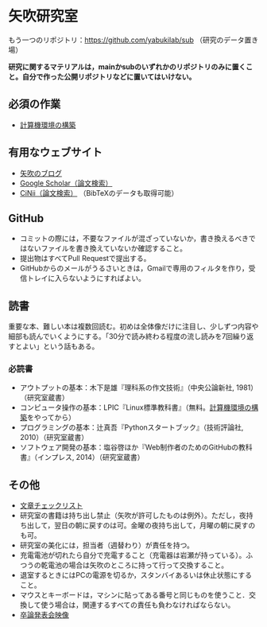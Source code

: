 # 矢吹研究室

もう一つのリポジトリ：https://github.com/yabukilab/sub （研究のデータ置き場）

**研究に関するマテリアルは，mainかsubのいずれかのリポジトリのみに置くこと。自分で作った公開リポジトリなどに置いてはいけない。**

## 必須の作業

* [計算機環境の構築](https://github.com/yabukilab/main/blob/master/%E8%A8%88%E7%AE%97%E6%A9%9F%E7%92%B0%E5%A2%83%E3%81%AE%E6%A7%8B%E7%AF%89.md)

## 有用なウェブサイト

* [矢吹のブログ](http://blog.unfindable.net/)
* [Google Scholar（論文検索）](http://scholar.google.co.jp/)
* [CiNii（論文検索）](http://ci.nii.ac.jp/) （BibTeXのデータも取得可能）

## GitHub

* コミットの際には，不要なファイルが混ざっていないか，書き換えるべきではないファイルを書き換えていないか確認すること。
* 提出物はすべてPull Requestで提出する。
* GitHubからのメールがうるさいときは，Gmailで専用のフィルタを作り，受信トレイに入らないようにすればよい。

## 読書

重要な本、難しい本は複数回読む。初めは全体像だけに注目し、少しずつ内容や細部も読んでいくようにする。「30分で読み終わる程度の流し読みを7回繰り返すとよい」という話もある。

### 必読書

* アウトプットの基本：木下是雄『理科系の作文技術』（中央公論新社, 1981）（研究室蔵書）
* コンピュータ操作の基本：LPIC『Linux標準教科書』（無料。[計算機環境の構築](https://github.com/yabukilab/main/blob/master/%E8%A8%88%E7%AE%97%E6%A9%9F%E7%92%B0%E5%A2%83%E3%81%AE%E6%A7%8B%E7%AF%89.md)をやってから）
* プログラミングの基本：辻真吾『Pythonスタートブック』（技術評論社, 2010）（研究室蔵書）
* ソフトウェア開発の基本：塩谷啓ほか『Web制作者のためのGitHubの教科書』（インプレス, 2014）（研究室蔵書）

## その他

* [文章チェックリスト](https://github.com/yabukilab/main/wiki/%E6%96%87%E7%AB%A0%E3%83%81%E3%82%A7%E3%83%83%E3%82%AF%E3%83%AA%E3%82%B9%E3%83%88)
* 研究室の書籍は持ち出し禁止（矢吹が許可したものは例外）。ただし，夜持ち出して，翌日の朝に戻すのは可。金曜の夜持ち出して，月曜の朝に戻すのも可。
* 研究室の美化には，担当者（週替わり）が責任を持つ。
* 充電電池が切れたら自分で充電すること（充電器は岩瀬が持っている）。ふつうの乾電池の場合は矢吹のところに持って行って交換すること。
* 退室するときにはPCの電源を切るか，スタンバイあるいは休止状態にすること。
* マウスとキーボードは，マシンに貼ってある番号と同じものを使うこと．交換して使う場合は，関連するすべての責任も負わなければならない。
* [卒論発表会映像](https://github.com/yabukilab/main/wiki/%E5%8D%92%E8%AB%96%E7%99%BA%E8%A1%A8%E4%BC%9A%E6%98%A0%E5%83%8F)
